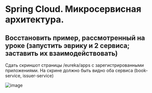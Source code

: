 # Spring Cloud. Микросервисная архитектура.

## Восстановить пример, рассмотренный на уроке (запустить эврику и 2 сервиса; заставить их взаимодействовать)
Сдать скриншот страницы /eureka/apps с зарегистрированными приложениями.
На скрине должно быть видно оба сервиса (book-service, issuer-service)

![image](https://github.com/Winniebob/hwNine/assets/131287620/e7701333-e367-4376-8095-d21f76379128)
